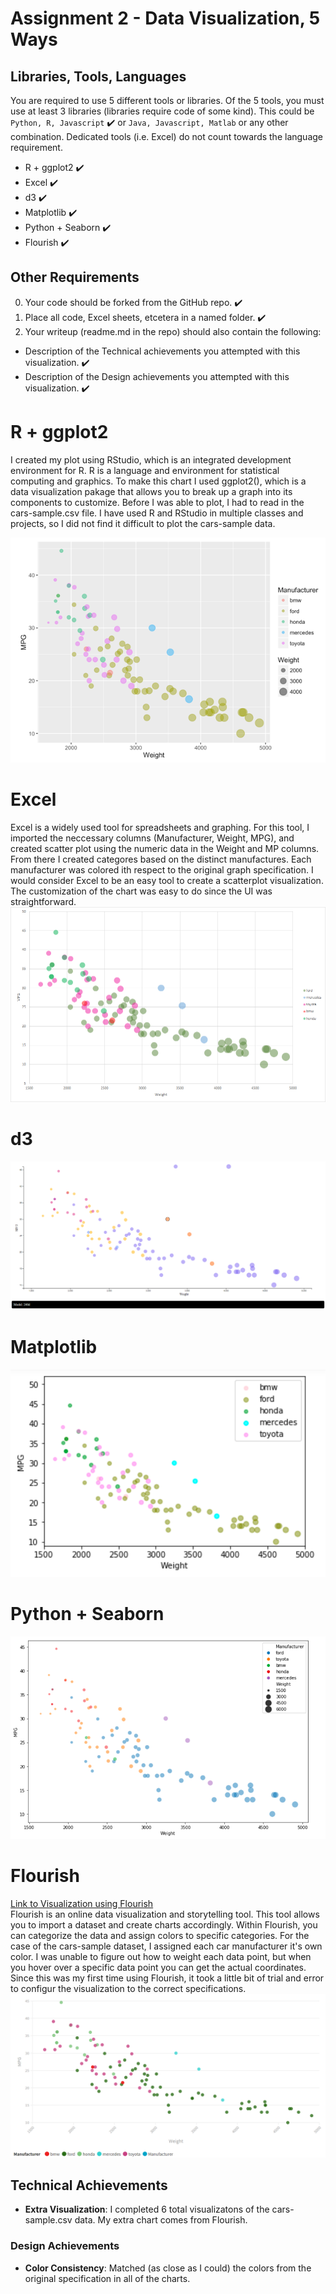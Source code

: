 # Assignment 2 - Data Visualization, 5 Ways

## Libraries, Tools, Languages

You are required to use 5 different tools or libraries.
Of the 5 tools, you must use at least 3 libraries (libraries require code of some kind).
This could be `Python, R, Javascript` :heavy_check_mark: or `Java, Javascript, Matlab` or any other combination.
Dedicated tools (i.e. Excel) do not count towards the language requirement.

- R + ggplot2 :heavy_check_mark:
- Excel :heavy_check_mark:
- d3 :heavy_check_mark:
- Matplotlib :heavy_check_mark:
- Python + Seaborn :heavy_check_mark:
- Flourish :heavy_check_mark:

## Other Requirements

0. Your code should be forked from the GitHub repo. :heavy_check_mark:
1. Place all code, Excel sheets, etcetera in a named folder. :heavy_check_mark:
1. Your writeup (readme.md in the repo) should also contain the following:

- Description of the Technical achievements you attempted with this visualization. :heavy_check_mark:
- Description of the Design achievements you attempted with this visualization. :heavy_check_mark:

# R + ggplot2

I created my plot using RStudio, which is an integrated development environment for R. R is a language and environment for statistical computing and graphics. To make this chart I used ggplot2(), which is a data visualization pakage that allows you to break up a graph into its components to customize.
Before I was able to plot, I had to read in the cars-sample.csv file.
I have used R and RStudio in multiple classes and projects, so I did not find it difficult to plot the cars-sample data.

![r+ggplot2](img/r_ggplot.png)

# Excel

Excel is a widely used tool for spreadsheets and graphing. For this tool, I imported the neccessary columns (Manufacturer, Weight, MPG), and created scatter plot using the numeric data in the Weight and MP columns. From there I created categores based on the distinct manufactures. Each manufacturer was colored ith respect to the original graph specification.
I would consider Excel to be an easy tool to create a scatterplot visualization. The customization of the chart was easy to do since the UI was straightforward.
![excel](img/excel.png)

# d3

![d3](img/d3.png)

# Matplotlib

![matplotlib](img/matplotlib.png)

# Python + Seaborn

![python+seaborn](img/python-seaborn.png)

# Flourish

[Link to Visualization using Flourish](https://public.flourish.studio/visualisation/5281299/)  
Flourish is an online data visualization and storytelling tool. This tool allows you to import a dataset and create charts accordingly. Within Flourish, you can categorize the data and assign colors to specific categories. For the case of the cars-sample dataset, I assigned each car manufacturer it's own color.
I was unable to figure out how to weight each data point, but when you hover over a specific data point you can get the actual coordinates.
Since this was my first time using Flourish, it took a little bit of trial and error to configur the visualization to the correct specifications.
![flourish](img/flourish.PNG)

## Technical Achievements

- **Extra Visualization**: I completed 6 total visualizatons of the cars-sample.csv data. My extra chart comes from Flourish.

### Design Achievements

- **Color Consistency**: Matched (as close as I could) the colors from the original specification in all of the charts.
